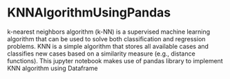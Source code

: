# KNNAlgorithmUsingPandas
 k-nearest neighbors algorithm (k-NN) is a supervised machine learning algorithm that can be used to solve both classification and regression problems. 
 KNN is a simple algorithm that stores all available cases and classifies new cases based on a similarity measure (e.g., distance functions).
 This jupyter notebook makes use of pandas library to implement KNN algorithm using Dataframe